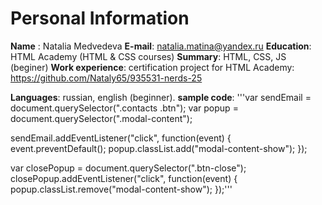 # Personal Information
**Name** : Natalia Medvedeva
**E-mail**: natalia.matina@yandex.ru
**Education**: HTML Academy (HTML & CSS courses)
**Summary**: HTML, CSS, JS (beginer)
**Work experience**: certification project for HTML Academy:
 https://github.com/Nataly65/935531-nerds-25

**Languages**: russian, english (beginner).
**sample code**:
'''var sendEmail = document.querySelector(".contacts .btn");
var popup = document.querySelector(".modal-content");

sendEmail.addEventListener("click", function(event) {
	event.preventDefault();
	popup.classList.add("modal-content-show");
});

var closePopup = document.querySelector(".btn-close");
closePopup.addEventListener("click", function(event) {					
	popup.classList.remove("modal-content-show");
});'''

